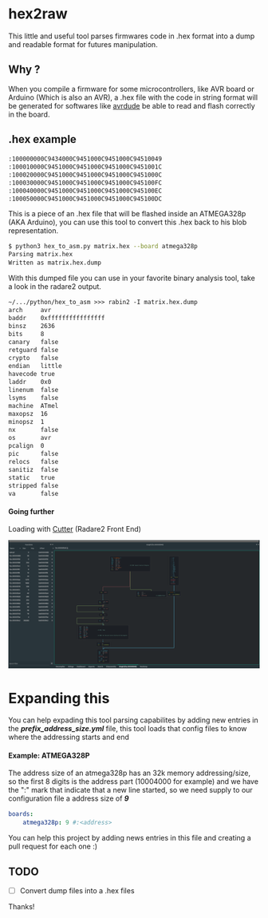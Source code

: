 # hex2raw

This little and useful tool parses firmwares code in .hex format into a dump and readable format for futures manipulation.


## Why ?

When you compile a firmware for some microcontrollers, like AVR board or Arduino (Which is also an AVR), a .hex file with the code in string format will be generated for softwares like [avrdude](https://www.nongnu.org/avrdude/) be able to read and flash correctly in the board.

## .hex example

```
:100000000C9434000C9451000C9451000C94510049
:100010000C9451000C9451000C9451000C9451001C
:100020000C9451000C9451000C9451000C9451000C
:100030000C9451000C9451000C9451000C945100FC
:100040000C9451000C9451000C9451000C945100EC
:100050000C9451000C9451000C9451000C945100DC
```

This is a piece of an .hex file that will be flashed inside an ATMEGA328p (AKA Arduino), you can use this tool to convert this .hex back to his blob representation.

```sh
$ python3 hex_to_asm.py matrix.hex --board atmega328p
Parsing matrix.hex
Written as matrix.hex.dump
```
With this dumped file you can use in your favorite binary analysis tool, take a look in the radare2 output.

```
~/.../python/hex_to_asm >>> rabin2 -I matrix.hex.dump                                                                                                                                                      
arch     avr
baddr    0xffffffffffffffff
binsz    2636
bits     8
canary   false
retguard false
crypto   false
endian   little
havecode true
laddr    0x0
linenum  false
lsyms    false
machine  ATmel
maxopsz  16
minopsz  1
nx       false
os       avr
pcalign  0
pic      false
relocs   false
sanitiz  false
static   true
stripped false
va       false
```

#### Going further

Loading with [Cutter](https://github.com/radareorg/cutter) (Radare2 Front End)

![](assets/Cutter.png)


# Expanding this

You can help expading this tool parsing capabilites by adding new entries in the ***prefix_address_size.yml*** file, this tool loads that config files to know where the addressing starts and end

####  Example: ATMEGA328P

The address size of an atmega328p has an 32k memory addressing/size, so the first 8 digits is the address part (10004000 for example) and we have the ":" mark that indicate that a new line started, so we need supply to our configuration file a address size of  ***9***

```yaml
boards:
    atmega328p: 9 #:<address>
```

You can help this project by adding news entries in this file and creating a pull request for each one :)



## TODO

- [ ] Convert dump files into a .hex files 

Thanks!


